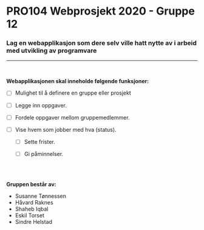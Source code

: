 # PRO104 Webprosjekt 2020 - Gruppe 12 

### Lag en webapplikasjon som dere selv ville hatt nytte av i arbeid med utvikling av programvare

---

<br>


**Webapplikasjonen skal inneholde følgende funksjoner:**

- [ ] Mulighet til å definere en gruppe eller prosjekt

- [ ] Legge inn oppgaver.

- [ ] Fordele oppgaver mellom gruppemedlemmer.

- [ ] Vise hvem som jobber med hva (status). 

    - [ ] Sette frister.

    - [ ] Gi påminnelser.

<br>
<br>

**Gruppen består av:**
- Susanne Tønnessen
- Håvard Raknes
- Shaheb Iqbal
- Eskil Torset
- Sindre Helstad    
